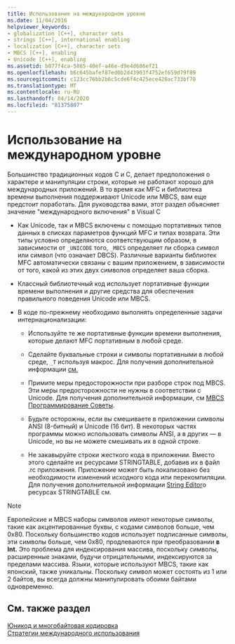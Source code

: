 ```yaml
---
title: Использование на международном уровне
ms.date: 11/04/2016
helpviewer_keywords:
- globalization [C++], character sets
- strings [C++], international enabling
- localization [C++], character sets
- MBCS [C++], enabling
- Unicode [C++], enabling
ms.assetid: b077f4ca-5865-40ef-a46e-d9e4d686ef21
ms.openlocfilehash: b6c645bafef87ed0b2d43903f4752ef659d79f89
ms.sourcegitcommit: c123cc76bb2b6c5cde6f4c425ece420ac733bf70
ms.translationtype: MT
ms.contentlocale: ru-RU
ms.lasthandoff: 04/14/2020
ms.locfileid: "81375807"
---
```

# <a name="international-enabling"></a>Использование на международном уровне

Большинство традиционных кодов C и C, делает предположения о характере и манипуляции строки, которые не работают хорошо для международных приложений. В то время как MFC и библиотека времени выполнения поддерживают Unicode или MBCS, вам еще предстоит поработать. Для руководства вами, этот раздел объясняет значение "международного включения" в Visual C

- Как Unicode, так и MBCS включены с помощью портативных типов данных в списках параметров функций MFC и типах возврата. Эти типы условно определяются соответствующим образом, в зависимости от `_UNICODE` того, `_MBCS` определяет ли сборка символ или символ (что означает DBCS). Различные варианты библиотек MFC автоматически связаны с вашим приложением, в зависимости от того, какой из этих двух символов определяет ваша сборка.

- Классный библиотечный код использует портативные функции времени выполнения и другие средства для обеспечения правильного поведения Unicode или MBCS.

- В коде по-прежнему необходимо выполнять определенные задачи интернационализации:

  - Используйте те же портативные функции времени выполнения, которые делают MFC портативным в любой среде.

  - Сделайте буквальные строки и символы портативными в любой среде, `_T` используя макрос. Для получения дополнительной информации [см.](../text/generic-text-mappings-in-tchar-h.md)

  - Примите меры предосторожности при разборе строк под MBCS. Эти меры предосторожности не нужны в соответствии с Unicode. Для получения дополнительной информации, см [MBCS Программирование Советы](../text/mbcs-programming-tips.md).

  - Будьте осторожны, если вы смешиваете в приложении символы ANSI (8-битный) и Unicode (16 бит). В некоторых частях программы можно использовать символы ANSI, а в других — в Unicode, но вы не можете смешивать их в одной строке.

  - Не закавыруйте строки жесткого кода в приложении. Вместо этого сделайте их ресурсами STRINGTABLE, добавив их в файл .rc приложения. Приложение может быть локализовано без необходимости изменений исходного кода или перекомпиляции. Для получения дополнительной информации [String Editor](../windows/string-editor.md)о ресурсах STRINGTABLE см.

> [!NOTE]
> Европейские и MBCS наборы символов имеют некоторые символы, такие как акцентированные буквы, с кодами символов больше, чем 0x80. Поскольку большинство кодов использует подписанные символы, эти символы больше, чем 0x80, продлеваются при преобразовании **в Int.** Это проблема для индексирования массива, поскольку символы, расширенные знаками, будучи отрицательными, индексируются за пределами массива. Языки, которые используют MBCS, такие как японский, также уникальны. Поскольку символ может состоять из 1 или 2 байтов, вы всегда должны манипулировать обоими байтами одновременно.

## <a name="see-also"></a>См. также раздел

[Юникод и многобайтовая кодировка](../text/unicode-and-mbcs.md)<br/>
[Стратегии международного использования](../text/internationalization-strategies.md)
